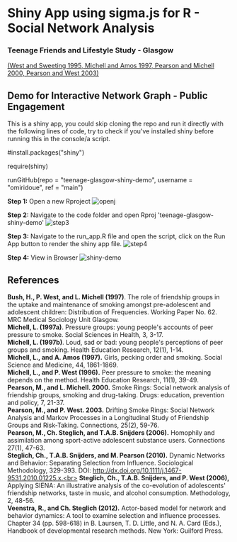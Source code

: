 # Shiny App using sigma.js for R - Social Network Analysis

### Teenage Friends and Lifestyle Study - Glasgow

[(West and Sweeting 1995, Michell and Amos 1997, Pearson and Michell 2000, Pearson and West 2003)](https://www.stats.ox.ac.uk/~snijders/siena/Glasgow_data.htm)

## Demo for Interactive Network Graph - Public Engagement

This is a shiny app, you could skip cloning the repo and run it directly with the following lines of code, try to check if you've installed shiny before running this in the console/a script.

#install.packages("shiny")

require(shiny)

runGitHub(repo = "teenage-glasgow-shiny-demo", username = "omiridoue", ref = "main")


**Step 1:** Open a new Rproject
![openj](https://github.com/omiridoue/teenage-glasgow-shiny-demo/assets/126977992/28344d37-4605-4248-950d-fc4fdd0257fd)

**Step 2:** Navigate to the code folder and open Rproj 'teenage-glasgow-shiny-demo'
![step3](https://github.com/omiridoue/teenage-glasgow-shiny-demo/assets/126977992/0ca9def5-afd9-4d54-ac5d-c2b13f01b857)

**Step 3:** Navigate to the run_app.R file and open the script, click on the Run App button to render the shiny app file.
![step4](https://github.com/omiridoue/teenage-glasgow-shiny-demo/assets/126977992/35ccc8bb-2d27-424b-8596-315f38b7c61b)

**Step 4:** View in Browser
![shiny-demo](https://github.com/omiridoue/teenage-glasgow-shiny-demo/assets/126977992/69862d19-b874-4519-be21-238138d54da2)

## References 

**Bush, H., P. West, and L. Michell (1997)**. The role of friendship groups in the uptake and maintenance of smoking amongst pre-adolescent and adolescent children: Distribution of Frequencies. Working Paper No. 62. MRC Medical Sociology Unit Glasgow.<br>
**Michell, L. (1997a)**. Pressure groups: young people's accounts of peer pressure to smoke. Social Sciences in Health, 3, 3-17.<br>
**Michell, L. (1997b)**. Loud, sad or bad: young people's perceptions of peer groups and smoking. Health Education Research, 12(1), 1-14.<br>
**Michell, L., and A. Amos (1997).** Girls, pecking order and smoking. Social Science and Medicine, 44, 1861-1869.<br>
**Michell, L., and P. West (1996).** Peer pressure to smoke: the meaning depends on the method. Health Education Research, 11(1), 39-49.<br>
**Pearson, M., and L. Michell. 2000.** Smoke Rings: Social network analysis of friendship groups, smoking and drug-taking. Drugs: education, prevention and policy, 7, 21-37.<br>
**Pearson, M., and P. West. 2003.** Drifting Smoke Rings: Social Network Analysis and Markov Processes in a Longitudinal Study of Friendship Groups and Risk-Taking. Connections, 25(2), 59-76.<br>
**Pearson, M., Ch. Steglich, and T.A.B. Snijders (2006).** Homophily and assimilation among sport-active adolescent substance users. Connections 27(1), 47-63.<br>
**Steglich, Ch., T.A.B. Snijders, and M. Pearson (2010).** Dynamic Networks and Behavior: Separating Selection from Influence. Sociological Methodology, 329-393. DOI: http://dx.doi.org/10.1111/j.1467-9531.2010.01225.x.<br>
**Steglich, Ch., T.A.B. Snijders, and P. West (2006),** Applying SIENA: An illustrative analysis of the co-evolution of adolescents' friendship networks, taste in music, and alcohol consumption. Methodology, 2, 48-56.<br>
**Veenstra, R., and Ch. Steglich (2012).** Actor-based model for network and behavior dynamics: A tool to examine selection and influence processes. Chapter 34 (pp. 598-618) in B. Laursen, T. D. Little, and N. A. Card (Eds.), Handbook of developmental research methods. New York: Guilford Press.
